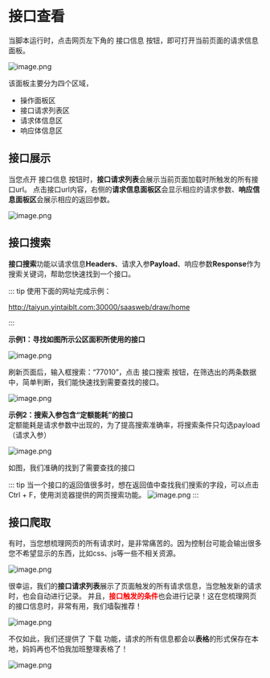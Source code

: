 
# 接口查看
当脚本运行时，点击网页左下角的 <el-button type="warning">接口信息</el-button> 按钮，即可打开当前页面的请求信息面板。

![image.png](/info/info3.png)

该面板主要分为四个区域，
- 操作面板区
- 接口请求列表区
- 请求体信息区
- 响应体信息区

## 接口展示

当您点开 <el-button type="warning">接口信息</el-button> 按钮时，<b>接口请求列表</b>会展示当前页面加载时所触发的所有接口url。
点击接口url内容，右侧的<b>请求信息面板区</b>会显示相应的请求参数、**响应信息面板区**会展示相应的返回参数。

![image.png](/info/info4.png)

## 接口搜索
**接口搜索**功能以请求信息**Headers**、请求入参**Payload**、响应参数**Response**作为搜索关键词，帮助您快速找到一个接口。

::: tip 使用下面的网址完成示例：

http://taiyun.yintaiblt.com:30000/saasweb/draw/home

:::


**示例1：寻找如图所示公区面积所使用的接口**

![image.png](/info/11.png)

刷新页面后，输入框搜索：“77010”，点击 <el-button type="primary">接口搜索</el-button> 按钮，在筛选出的两条数据中，简单判断，我们能快速找到需要查找的接口。

![image.png](/info/12.png)

**示例2：搜索入参包含“定额能耗”的接口**
<br />定额能耗是请求参数中出现的，为了提高搜索准确率，将搜索条件只勾选payload（请求入参）

![image.png](/info/13.png)

如图，我们准确的找到了需要查找的接口

::: tip
当一个接口的返回值很多时，想在返回值中查找我们搜索的字段，可以点击Ctrl + F，使用浏览器提供的网页搜索功能。
![image.png](/info/14.png)
:::

## 接口爬取
有时，当您想梳理网页的所有请求时，是非常痛苦的。因为控制台可能会输出很多您不希望显示的东西，比如css、js等一些不相关资源。

![image.png](/info/15.png)

很幸运，我们的**接口请求列表**展示了页面触发的所有请求信息，当您触发新的请求时，也会自动进行记录。
并且，<b style="color:red">接口触发的条件</b>也会进行记录！这在您梳理网页的接口信息时，非常有用，我们墙裂推荐！

![image.png](/info/16.png)

不仅如此，我们还提供了 <el-button type="success">下载</el-button> 功能，请求的所有信息都会以**表格**的形式保存在本地，妈妈再也不怕我加班整理表格了！

![image.png](/info/17.png)